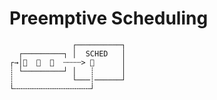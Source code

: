 # Preemptive Scheduling

```  
              ┌──────────┐
  ┌─────────┐ │  SCHED   │
┌→│      ┄┄┄┄>       │
┊ └─────────┘ │   ┊      │
┊             └───┊──────┘
└╌╌╌╌╌╌╌╌╌╌╌╌╌╌╌╌╌┘
```
